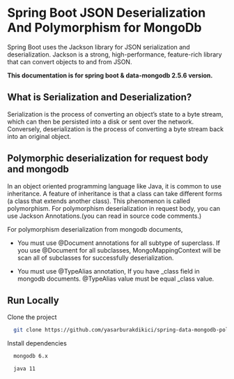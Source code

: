 # Spring Boot JSON Deserialization And Polymorphism for MongoDb

Spring Boot uses the Jackson library for JSON serialization and deserialization. Jackson is a strong, high-performance, feature-rich library that can convert objects to and from JSON.


__This documentation is for spring boot & data-mongodb 2.5.6 version.__

## What is Serialization and Deserialization?

Serialization is the process of converting an object’s state to a byte stream, which can then be persisted into a disk or sent over the network. Conversely, deserialization is the process of converting a byte stream back into an original object.


## Polymorphic deserialization for request body and mongodb

In an object oriented programming language like Java, it is common to use inheritance. A feature of inheritance is that a class can take different forms (a class that extends another class). This phenomenon is called polymorphism.
For polymorphism deserialization in request body, you can use Jackson Annotations.(you can read in source code comments.)

For polymorphism deserialization from mongodb documents,

- You must use @Document annotations for all subtype of superclass.  If you use @Document for all subclasses, MongoMappingContext will be scan all of subclasses for successfully deserialization.

- You must use @TypeAlias annotation, If you have _class field in mongodb documents. @TypeAlias value must be equal _class value.


## Run Locally

Clone the project

```bash
  git clone https://github.com/yasarburakdikici/spring-data-mongodb-polymorphism.git
```

Install dependencies

```bash
  mongodb 6.x
```

```bash
  java 11
```
